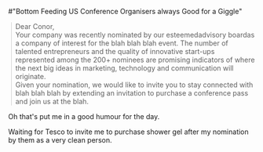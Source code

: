 #"Bottom Feeding US Conference Organisers always Good for a Giggle"


 <blockquote class="gmail_quote" style="margin-top: 0px; margin-right: 0px; margin-bottom: 0px; margin-left: 0.8ex; border-left-width: 1px; border-left-color: rgb(204, 204, 204); border-left-style: solid; padding-left: 1ex;"> Dear Conor,<br />Your company was recently nominated by our esteemedadvisory boardas a company of interest for the blah blah blah event. The number of talented entrepreneurs and the quality of innovative start-ups represented among the 200+ nominees are promising indicators of where the next big ideas in marketing, technology and communication will originate.<br /> Given your nomination, we would like to invite you to stay connected with blah blah blah by extending an invitation to purchase a conference pass and join us at the blah.</blockquote><p /><div>Oh that&#39;s put me in a good humour for the day.</div> <p /><div>Waiting for Tesco to invite me to purchase shower gel after my nomination by them as a very clean person.</div>
 